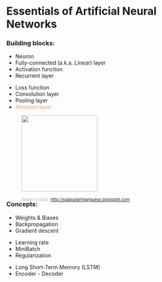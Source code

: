 # Essentials of Artificial Neural Networks

### Building blocks:
<div class="grid grid-cols-[3fr_2fr_2fr] gap-3">
<div>

* Neuron
* Fully-connected (a.k.a. *Linear*) layer
* Activation function
* Recurrent layer
</div>

<div>

* Loss function
* Convolution layer
* Pooling layer
* <span style="color:#FA9370">Attention layer</span>
</div>

<div>
  <figure>
    <img src="/lego_A.jpg" style="width: 200px !important;">
    <figcaption style="color:#b3b3b3ff; font-size: 11px; position: absolute;"><br>Image source:
      <a href="http://sgaguilarmjargueso.blogspot.com/2014/08/de-lego.html">http://sgaguilarmjargueso.blogspot.com</a>
    </figcaption>
  </figure>   
</div>
</div>

### Concepts:
<div class="grid grid-cols-[2fr_2fr_3fr] gap-2">
<div>

* Weights & Biases
* Backpropagation
* Gradient descent

</div>
<div>

* Learning rate
* MiniBatch
* Regularization
</div>

<div>

* Long Short-Term Memory (LSTM)
* Encoder - Decoder
</div>

</div>